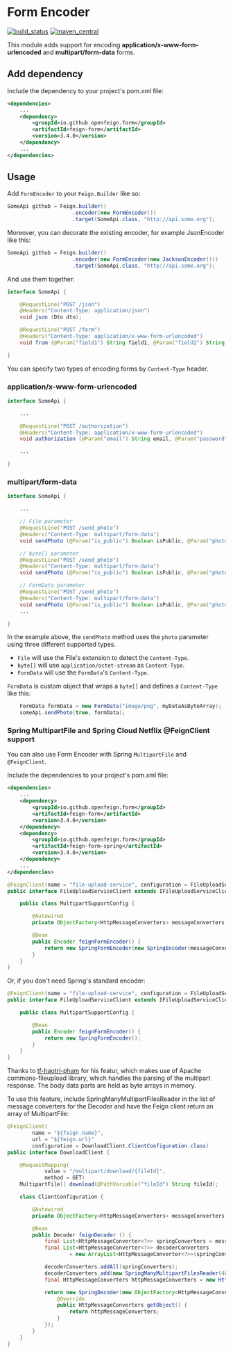 # Form Encoder

[![build_status](https://travis-ci.org/OpenFeign/feign-form.svg?branch=master)](https://travis-ci.org/OpenFeign/feign-form)
[![maven_central](https://maven-badges.herokuapp.com/maven-central/io.github.openfeign.form/feign-form/badge.svg)](https://maven-badges.herokuapp.com/maven-central/io.github.openfeign.form/feign-form)

This module adds support for encoding **application/x-www-form-urlencoded** and **multipart/form-data** forms.

## Add dependency

Include the dependency to your project's pom.xml file:

```xml
<dependencies>
    ...
    <dependency>
        <groupId>io.github.openfeign.form</groupId>
        <artifactId>feign-form</artifactId>
        <version>3.4.0</version>
    </dependency>
    ...
</dependencies>
```

## Usage

Add `FormEncoder` to your `Feign.Builder` like so:

```java
SomeApi github = Feign.builder()
                     .encoder(new FormEncoder())
                     .target(SomeApi.class, "http://api.some.org");
```

Moreover, you can decorate the existing encoder, for example JsonEncoder like this:

```java
SomeApi github = Feign.builder()
                     .encoder(new FormEncoder(new JacksonEncoder()))
                     .target(SomeApi.class, "http://api.some.org");
```

And use them together:

```java
interface SomeApi {

    @RequestLine("POST /json")
    @Headers("Content-Type: application/json")
    void json (Dto dto);

    @RequestLine("POST /form")
    @Headers("Content-Type: application/x-www-form-urlencoded")
    void from (@Param("field1") String field1, @Param("field2") String field2);

}
```

You can specify two types of encoding forms by `Content-Type` header.

### application/x-www-form-urlencoded

```java
interface SomeApi {

    ...

    @RequestLine("POST /authorization")
    @Headers("Content-Type: application/x-www-form-urlencoded")
    void authorization (@Param("email") String email, @Param("password") String password);

    ...

}
```

### multipart/form-data

```java
interface SomeApi {

    ...

    // File parameter
    @RequestLine("POST /send_photo")
    @Headers("Content-Type: multipart/form-data")
    void sendPhoto (@Param("is_public") Boolean isPublic, @Param("photo") File photo);

    // byte[] parameter
    @RequestLine("POST /send_photo")
    @Headers("Content-Type: multipart/form-data")
    void sendPhoto (@Param("is_public") Boolean isPublic, @Param("photo") byte[] photo);

    // FormData parameter
    @RequestLine("POST /send_photo")
    @Headers("Content-Type: multipart/form-data")
    void sendPhoto (@Param("is_public") Boolean isPublic, @Param("photo") FormData photo);
    ...

}
```

In the example above, the `sendPhoto` method uses the `photo` parameter using three different supported types.

* `File` will use the File's extension to detect the `Content-Type`.
* `byte[]` will use `application/octet-stream` as `Content-Type`.
* `FormData` will use the `FormData`'s `Content-Type`.

`FormData` is custom object that wraps a `byte[]` and defines a `Content-Type` like this:

```java
    FormData formData = new FormData("image/png", myDataAsByteArray);
    someApi.sendPhoto(true, formData);
```

### Spring MultipartFile and Spring Cloud Netflix @FeignClient support

You can also use Form Encoder with Spring `MultipartFile` and `@FeignClient`.

Include the dependencies to your project's pom.xml file:

```xml
<dependencies>
    ...
    <dependency>
        <groupId>io.github.openfeign.form</groupId>
        <artifactId>feign-form</artifactId>
        <version>3.4.0</version>
    </dependency>
    <dependency>
        <groupId>io.github.openfeign.form</groupId>
        <artifactId>feign-form-spring</artifactId>
        <version>3.4.0</version>
    </dependency>
    ...
</dependencies>
```

```java
@FeignClient(name = "file-upload-service", configuration = FileUploadServiceClient.MultipartSupportConfig.class)
public interface FileUploadServiceClient extends IFileUploadServiceClient {

    public class MultipartSupportConfig {

        @Autowired
        private ObjectFactory<HttpMessageConverters> messageConverters;

        @Bean
        public Encoder feignFormEncoder() {
            return new SpringFormEncoder(new SpringEncoder(messageConverters));
        }
    }
}
```

Or, if you don't need Spring's standard encoder:

```java
@FeignClient(name = "file-upload-service", configuration = FileUploadServiceClient.MultipartSupportConfig.class)
public interface FileUploadServiceClient extends IFileUploadServiceClient {

    public class MultipartSupportConfig {

        @Bean
        public Encoder feignFormEncoder() {
            return new SpringFormEncoder();
        }
    }
}
```

Thanks to [tf-haotri-pham](https://github.com/tf-haotri-pham) for his featur, which makes use of Apache commons-fileupload library, which handles the parsing of the multipart response. The body data parts are held as byte arrays in memory.

To use this feature, include SpringManyMultipartFilesReader in the list of message converters for the Decoder and have the Feign client return an array of MultipartFile:

```java
@FeignClient(
        name = "${feign.name}",
        url = "${feign.url}"
        configuration = DownloadClient.ClientConfiguration.class)
public interface DownloadClient {

    @RequestMapping(
            value = "/multipart/download/{fileId}",
            method = GET)
    MultipartFile[] download(@PathVariable("fileId") String fileId);

    class ClientConfiguration {

        @Autowired
        private ObjectFactory<HttpMessageConverters> messageConverters;

        @Bean
        public Decoder feignDecoder () {
            final List<HttpMessageConverter<?>> springConverters = messageConverters.getObject().getConverters();
            final List<HttpMessageConverter<?>> decoderConverters
                    = new ArrayList<HttpMessageConverter<?>>(springConverters.size() + 1);

            decoderConverters.addAll(springConverters);
            decoderConverters.add(new SpringManyMultipartFilesReader(4096));
            final HttpMessageConverters httpMessageConverters = new HttpMessageConverters(decoderConverters);

            return new SpringDecoder(new ObjectFactory<HttpMessageConverters>() {
                @Override
                public HttpMessageConverters getObject() {
                    return httpMessageConverters;
                }
            });
        }
    }
}
```
